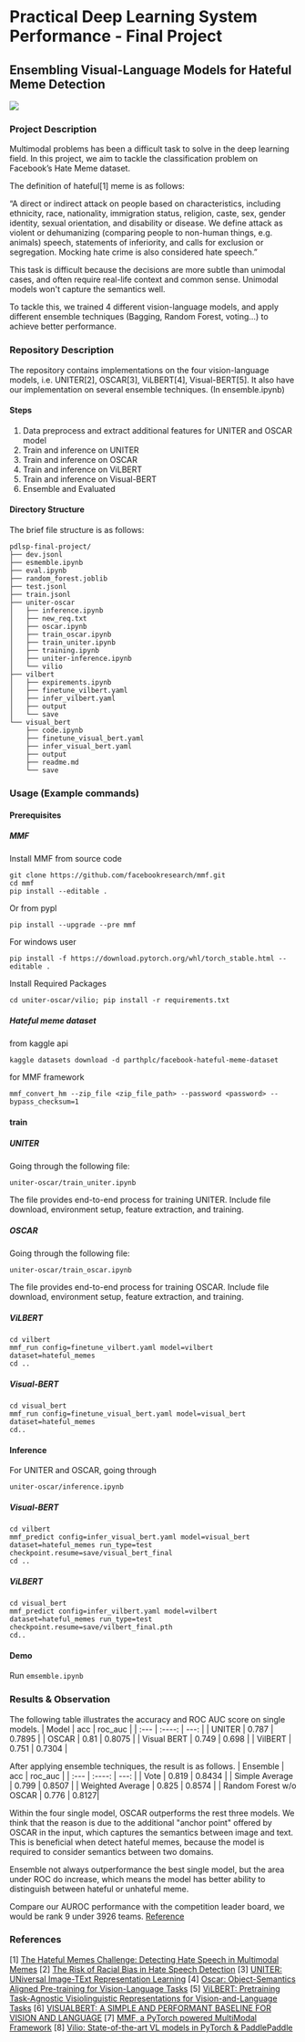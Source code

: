 # Practical Deep Learning System Performance - Final Project
## Ensembling Visual-Language Models for Hateful Meme Detection



![](https://i.imgur.com/xMbCbqS.png)

### Project Description

Multimodal problems has been a difficult task to solve in the deep learning field. In this project, we aim to tackle the classification problem on Facebook’s Hate Meme dataset.

The definition of hateful[1] meme is as follows:

“A direct or indirect attack on people based on characteristics, including ethnicity, race, nationality, immigration status, religion, caste, sex, gender identity, sexual orientation, and disability or disease. We define attack as violent or dehumanizing (comparing people to non-human things, e.g. animals) speech, statements of inferiority, and calls for exclusion or segregation. Mocking hate crime is also considered hate speech.”

This task is difficult because the decisions are more subtle than unimodal cases, and often require real-life context and common sense. Unimodal models won't capture the semantics well.

To tackle this, we trained 4 different vision-language models, and apply different ensemble techniques (Bagging, Random Forest, voting…) to achieve better performance.


### Repository Description

The repository contains implementations on the four vision-language models, i.e. UNITER[2], OSCAR[3], ViLBERT[4], Visual-BERT[5]. It also have our implementation on several ensemble techniques. (In ensemble.ipynb)

#### Steps
1. Data preprocess and extract additional features for UNITER and OSCAR model
2. Train and inference on UNITER
3. Train and inference on OSCAR
4. Train and inference on ViLBERT
5. Train and inference on Visual-BERT
6. Ensemble and Evaluated


#### Directory Structure
The brief file structure is as follows:
```
pdlsp-final-project/
├── dev.jsonl
├── esmemble.ipynb
├── eval.ipynb
├── random_forest.joblib
├── test.jsonl
├── train.jsonl
├── uniter-oscar
│   ├── inference.ipynb
│   ├── new_req.txt
│   ├── oscar.ipynb
│   ├── train_oscar.ipynb
│   ├── train_uniter.ipynb
│   ├── training.ipynb
│   ├── uniter-inference.ipynb
│   └── vilio
├── vilbert
│   ├── expirements.ipynb
│   ├── finetune_vilbert.yaml
│   ├── infer_vilbert.yaml
│   ├── output
│   └── save
└── visual_bert
    ├── code.ipynb
    ├── finetune_visual_bert.yaml
    ├── infer_visual_bert.yaml
    ├── output
    ├── readme.md
    └── save
```


### Usage (Example commands)

#### Prerequisites


##### MMF
Install MMF from source code
```
git clone https://github.com/facebookresearch/mmf.git
cd mmf
pip install --editable .
```

Or from pypl
```
pip install --upgrade --pre mmf
```

For windows user
```
pip install -f https://download.pytorch.org/whl/torch_stable.html --editable .
```

Install Required Packages
```
cd uniter-oscar/vilio; pip install -r requirements.txt
```

##### Hateful meme dataset

from kaggle api
```
kaggle datasets download -d parthplc/facebook-hateful-meme-dataset
```

for MMF framework
```
mmf_convert_hm --zip_file <zip_file_path> --password <password> --bypass_checksum=1
```


#### train

##### UNITER
Going through the following file:
```
uniter-oscar/train_uniter.ipynb
```
The file provides end-to-end process for training UNITER. Include file download, environment setup,  feature extraction, and training.

##### OSCAR
Going through the following file:
```
uniter-oscar/train_oscar.ipynb
```
The file provides end-to-end process for training OSCAR. Include file download, environment setup,  feature extraction, and training.



##### ViLBERT
```
cd vilbert
mmf_run config=finetune_vilbert.yaml model=vilbert dataset=hateful_memes
cd ..
```

##### Visual-BERT
```
cd visual_bert
mmf_run config=finetune_visual_bert.yaml model=visual_bert dataset=hateful_memes
cd..
```
 

#### Inference

For UNITER and OSCAR, going through
```
uniter-oscar/inference.ipynb
```


##### Visual-BERT
```
cd vilbert
mmf_predict config=infer_visual_bert.yaml model=visual_bert dataset=hateful_memes run_type=test checkpoint.resume=save/visual_bert_final
cd ..
```
##### ViLBERT
```
cd visual_bert
mmf_predict config=infer_vilbert.yaml model=vilbert dataset=hateful_memes run_type=test checkpoint.resume=save/vilbert_final.pth
cd..
```


#### Demo

Run `emsemble.ipynb`

### Results & Observation
The following table illustrates the accuracy and ROC AUC score on single models.
| Model      | acc | roc_auc     |
| :---        |    :----:   |          ---: |
| UNITER      | 0.787       | 0.7895   |
| OSCAR   | 0.81        | 0.8075      |
| Visual BERT   | 0.749        | 0.698     |
| VilBERT   | 0.751       | 0.7304      |

After applying ensemble techniques, the result is as follows.
| Ensemble      | acc | roc_auc     |
| :---        |    :----:   |          ---: |
| Vote      | 0.819       | 0.8434  |
| Simple Average  |    0.799    |   0.8507   |
| Weighted Average  |   0.825     | 0.8574  |
| Random Forest  w/o OSCAR  |    0.776   | 0.8127|


Within the four single model, OSCAR outperforms the rest three models. We think that the reason is due to the additional "anchor point" offered by OSCAR in the input, which captures the semantics between image and text. This is beneficial when detect hateful memes, because the model is required to consider semantics between two domains.

Ensemble not always outperformance the best single model, but the area under ROC do increase, which means the model has better ability to distinguish between hateful or unhateful meme.

Compare our AUROC performance with the competition leader board, we would be rank 9 under 3926 teams. [Reference](https://www.drivendata.org/competitions/64/hateful-memes/leaderboard/)


### References
[1] [The Hateful Memes Challenge: Detecting Hate Speech in Multimodal Memes](https://arxiv.org/pdf/2005.04790.pdf)
[2] [The Risk of Racial Bias in Hate Speech Detection](https://aclanthology.org/P19-1163/)
[3] [UNITER: UNiversal Image-TExt Representation Learning](https://arxiv.org/abs/1909.11740)
[4] [Oscar: Object-Semantics Aligned Pre-training for Vision-Language Tasks]()
[5] [ViLBERT: Pretraining Task-Agnostic Visiolinguistic Representations for Vision-and-Language Tasks](https://arxiv.org/pdf/1908.02265.pdf)
[6] [VISUALBERT: A SIMPLE AND PERFORMANT BASELINE FOR VISION AND LANGUAGE](https://arxiv.org/pdf/1908.03557.pdf)
[7] [MMF, a PyTorch powered MultiModal Framework](mmf.sh)
[8] [Vilio: State-of-the-art VL models in PyTorch & PaddlePaddle](https://github.com/Muennighoff/vilio)